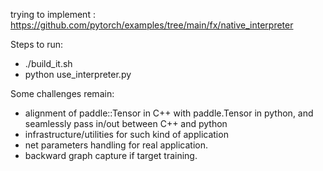 trying to implement : https://github.com/pytorch/examples/tree/main/fx/native_interpreter

Steps to run:

- ./build_it.sh
- python use_interpreter.py

Some challenges remain:

- alignment of paddle::Tensor in C++ with paddle.Tensor in python, and seamlessly pass in/out between C++ and python
- infrastructure/utilities for such kind of application
- net parameters handling for real application.
- backward graph capture if target training.
